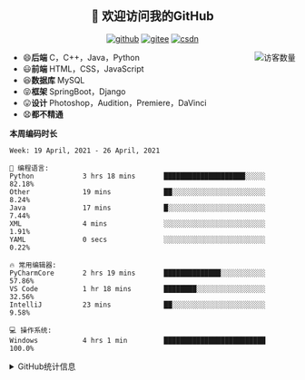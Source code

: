 <h2 align="center">👋 欢迎访问我的GitHub</h2>
<p align="center">
  <a href="https://github.com/eternidad33"><img src="https://img.shields.io/badge/GitHub-ff79c6" alt="github"></a>
  <a href="https://gitee.com/eternidad33"><img src="https://img.shields.io/badge/Gitee-fe7300" alt="gitee"></a>
  <a href="https://blog.csdn.net/qq_42907802"><img src="https://img.shields.io/badge/CSDN-cf000e" alt="csdn"></a>
</p>

<img align='right' src="https://profile-counter.glitch.me/eternidad33/count.svg" alt="访客数量"/>

- 😄**后端** C，C++，Java，Python
- 😃**前端** HTML，CSS，JavaScript
- 😆**数据库** MySQL
- 😝**框架** SpringBoot，Django
- 😛**设计** Photoshop，Audition，Premiere，DaVinci
- 😧**都不精通**

**本周编码时长**

<!--START_SECTION:waka-->
```text
Week: 19 April, 2021 - 26 April, 2021

💬 编程语言: 
Python            3 hrs 18 mins       ████████████████████░░░░░   82.18% 
Other             19 mins             ██░░░░░░░░░░░░░░░░░░░░░░░   8.24% 
Java              17 mins             █░░░░░░░░░░░░░░░░░░░░░░░░   7.44% 
XML               4 mins              ░░░░░░░░░░░░░░░░░░░░░░░░░   1.91% 
YAML              0 secs              ░░░░░░░░░░░░░░░░░░░░░░░░░   0.22%

🔥 常用编辑器: 
PyCharmCore       2 hrs 19 mins       ██████████████░░░░░░░░░░░   57.86% 
VS Code           1 hr 18 mins        ████████░░░░░░░░░░░░░░░░░   32.56% 
IntelliJ          23 mins             ██░░░░░░░░░░░░░░░░░░░░░░░   9.58%

💻 操作系统: 
Windows           4 hrs 1 min         █████████████████████████   100.0%

```


<!--END_SECTION:waka-->




<details>
<summary>GitHub统计信息</summary>

<br/>

> 动态太少，不好意思展示
> 
> 下面的GitHub统计信息是来自于[github-readme-stats](https://github.com/anuraghazra/github-readme-stats)项目，里边有[中文文档](https://github.com/anuraghazra/github-readme-stats/blob/master/readme_cn.md)

<a href="https://github.com/eternidad33/eternidad33">
  <img align="center" src="https://github-readme-stats.anuraghazra1.vercel.app/api?username=eternidad33&show_icons=true" />
</a>
<br/>

---

*近期更新的仓库*

<a href="https://github.com/eternidad33/eternidad33">
  <img align="center" src="https://github-readme-stats.anuraghazra1.vercel.app/api/pin/?username=eternidad33&repo=eternidad33" />
</a>    
<a href="https://gitee.com/eternidad33/leetcode">
  <img align="center" src="https://github-readme-stats.anuraghazra1.vercel.app/api/pin/?username=eternidad33&repo=leetcode" />
</a>

<br/>

<br/>

[![eternidad33's contribution graph as a Game of Life](https://github4life.herokuapp.com/eternidad33.gif)](https://github4life.herokuapp.com/eternidad33)

</details>


